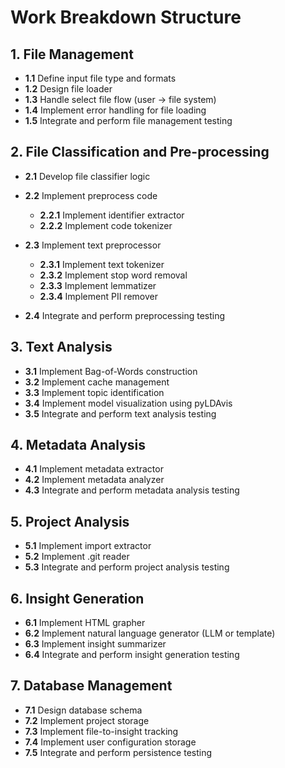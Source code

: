 # Work Breakdown Structure

## 1. File Management

* **1.1** Define input file type and formats
* **1.2** Design file loader
* **1.3** Handle select file flow (user → file system)
* **1.4** Implement error handling for file loading
* **1.5** Integrate and perform file management testing

## 2. File Classification and Pre-processing

* **2.1** Develop file classifier logic
* **2.2** Implement preprocess code

  * **2.2.1** Implement identifier extractor
  * **2.2.2** Implement code tokenizer
* **2.3** Implement text preprocessor

  * **2.3.1** Implement text tokenizer
  * **2.3.2** Implement stop word removal
  * **2.3.3** Implement lemmatizer
  * **2.3.4** Implement PII remover
* **2.4** Integrate and perform preprocessing testing

## 3. Text Analysis

* **3.1** Implement Bag-of-Words construction
* **3.2** Implement cache management
* **3.3** Implement topic identification
* **3.4** Implement model visualization using pyLDAvis
* **3.5** Integrate and perform text analysis testing

## 4. Metadata Analysis

* **4.1** Implement metadata extractor
* **4.2** Implement metadata analyzer
* **4.3** Integrate and perform metadata analysis testing

## 5. Project Analysis

* **5.1** Implement import extractor
* **5.2** Implement .git reader
* **5.3** Integrate and perform project analysis testing

## 6. Insight Generation

* **6.1** Implement HTML grapher
* **6.2** Implement natural language generator (LLM or template)
* **6.3** Implement insight summarizer
* **6.4** Integrate and perform insight generation testing

## 7. Database Management

* **7.1** Design database schema
* **7.2** Implement project storage
* **7.3** Implement file-to-insight tracking
* **7.4** Implement user configuration storage
* **7.5** Integrate and perform persistence testing
